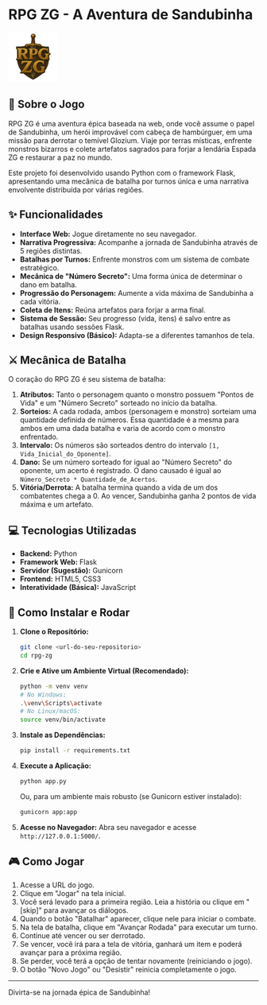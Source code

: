 # RPG ZG - A Aventura de Sandubinha

<img src="./static/imagens/logo.png" alt="Logo RPG ZG" width="100">

## 📜 Sobre o Jogo

RPG ZG é uma aventura épica baseada na web, onde você assume o papel de Sandubinha, um herói improvável com cabeça de hambúrguer, em uma missão para derrotar o temível Glozium. Viaje por terras místicas, enfrente monstros bizarros e colete artefatos sagrados para forjar a lendária Espada ZG e restaurar a paz no mundo.

Este projeto foi desenvolvido usando Python com o framework Flask, apresentando uma mecânica de batalha por turnos única e uma narrativa envolvente distribuída por várias regiões.

## ✨ Funcionalidades

* **Interface Web:** Jogue diretamente no seu navegador.
* **Narrativa Progressiva:** Acompanhe a jornada de Sandubinha através de 5 regiões distintas.
* **Batalhas por Turnos:** Enfrente monstros com um sistema de combate estratégico.
* **Mecânica de "Número Secreto":** Uma forma única de determinar o dano em batalha.
* **Progressão do Personagem:** Aumente a vida máxima de Sandubinha a cada vitória.
* **Coleta de Itens:** Reúna artefatos para forjar a arma final.
* **Sistema de Sessão:** Seu progresso (vida, itens) é salvo entre as batalhas usando sessões Flask.
* **Design Responsivo (Básico):** Adapta-se a diferentes tamanhos de tela.

## ⚔️ Mecânica de Batalha

O coração do RPG ZG é seu sistema de batalha:

1.  **Atributos:** Tanto o personagem quanto o monstro possuem "Pontos de Vida" e um "Número Secreto" sorteado no início da batalha.
2.  **Sorteios:** A cada rodada, ambos (personagem e monstro) sorteiam uma quantidade definida de números. Essa quantidade é a mesma para ambos em uma dada batalha e varia de acordo com o monstro enfrentado.
3.  **Intervalo:** Os números são sorteados dentro do intervalo `[1, Vida_Inicial_do_Oponente]`.
4.  **Dano:** Se um número sorteado for igual ao "Número Secreto" do oponente, um acerto é registrado. O dano causado é igual ao `Número_Secreto * Quantidade_de_Acertos`.
5.  **Vitória/Derrota:** A batalha termina quando a vida de um dos combatentes chega a 0. Ao vencer, Sandubinha ganha 2 pontos de vida máxima e um artefato.

## 💻 Tecnologias Utilizadas

* **Backend:** Python
* **Framework Web:** Flask
* **Servidor (Sugestão):** Gunicorn
* **Frontend:** HTML5, CSS3
* **Interatividade (Básica):** JavaScript

## 🚀 Como Instalar e Rodar

1.  **Clone o Repositório:**
    ```bash
    git clone <url-do-seu-repositorio>
    cd rpg-zg
    ```

2.  **Crie e Ative um Ambiente Virtual (Recomendado):**
    ```bash
    python -m venv venv
    # No Windows:
    .\venv\Scripts\activate
    # No Linux/macOS:
    source venv/bin/activate
    ```

3.  **Instale as Dependências:**
    ```bash
    pip install -r requirements.txt
    ```

4.  **Execute a Aplicação:**
    ```bash
    python app.py
    ```
    Ou, para um ambiente mais robusto (se Gunicorn estiver instalado):
    ```bash
    gunicorn app:app
    ```

5.  **Acesse no Navegador:** Abra seu navegador e acesse `http://127.0.0.1:5000/`.

## 🎮 Como Jogar

1.  Acesse a URL do jogo.
2.  Clique em "Jogar" na tela inicial.
3.  Você será levado para a primeira região. Leia a história ou clique em "[skip]" para avançar os diálogos.
4.  Quando o botão "Batalhar" aparecer, clique nele para iniciar o combate.
5.  Na tela de batalha, clique em "Avançar Rodada" para executar um turno.
6.  Continue até vencer ou ser derrotado.
7.  Se vencer, você irá para a tela de vitória, ganhará um item e poderá avançar para a próxima região.
8.  Se perder, você terá a opção de tentar novamente (reiniciando o jogo).
9.  O botão "Novo Jogo" ou "Desistir" reinicia completamente o jogo.

---

Divirta-se na jornada épica de Sandubinha!

